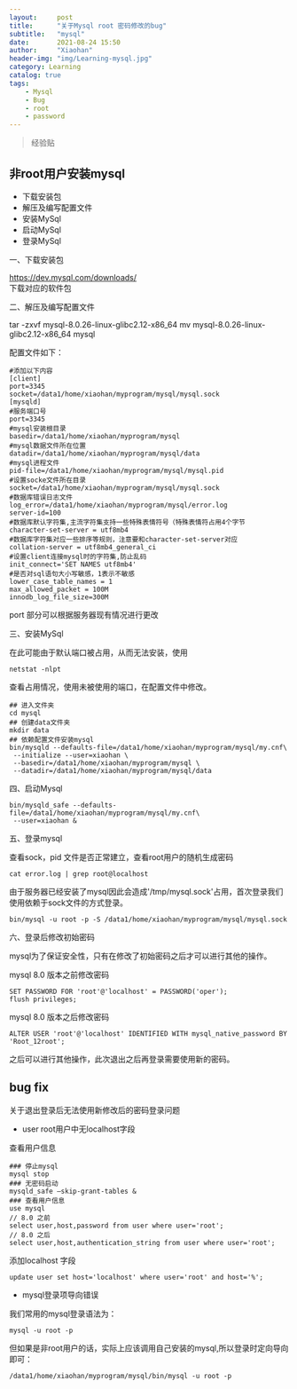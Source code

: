 ```yaml
---
layout:     post
title:      "关于Mysql root 密码修改的bug"
subtitle:   "mysql"
date:       2021-08-24 15:50
author:     "Xiaohan"
header-img: "img/Learning-mysql.jpg"
category: Learning
catalog: true
tags:
    - Mysql
    - Bug
    - root
    - password
---
```


> 经验贴

## 非root用户安装mysql
* 下载安装包
* 解压及编写配置文件
* 安装MySql
* 启动MySql
* 登录MySql

一、下载安装包<br>

https://dev.mysql.com/downloads/
<br>
下载对应的软件包

二、解压及编写配置文件

tar -zxvf mysql-8.0.26-linux-glibc2.12-x86_64
mv mysql-8.0.26-linux-glibc2.12-x86_64 mysql

配置文件如下：

```
#添加以下内容
[client]   
port=3345  
socket=/data1/home/xiaohan/myprogram/mysql/mysql.sock  
[mysqld]
#服务端口号
port=3345
#mysql安装根目录
basedir=/data1/home/xiaohan/myprogram/mysql
#mysql数据文件所在位置
datadir=/data1/home/xiaohan/myprogram/mysql/data
#mysql进程文件
pid-file=/data1/home/xiaohan/myprogram/mysql/mysql.pid
#设置socke文件所在目录
socket=/data1/home/xiaohan/myprogram/mysql/mysql.sock
#数据库错误日志文件
log_error=/data1/home/xiaohan/myprogram/mysql/error.log
server-id=100
#数据库默认字符集,主流字符集支持一些特殊表情符号（特殊表情符占用4个字节
character-set-server = utf8mb4
#数据库字符集对应一些排序等规则，注意要和character-set-server对应
collation-server = utf8mb4_general_ci
#设置client连接mysql时的字符集,防止乱码
init_connect='SET NAMES utf8mb4'
#是否对sql语句大小写敏感，1表示不敏感
lower_case_table_names = 1
max_allowed_packet = 100M
innodb_log_file_size=300M
```

port 部分可以根据服务器现有情况进行更改

三、安装MySql

在此可能由于默认端口被占用，从而无法安装，使用
```
netstat -nlpt
```
查看占用情况，使用未被使用的端口，在配置文件中修改。

```
## 进入文件夹
cd mysql
## 创建data文件夹
mkdir data
## 依赖配置文件安装mysql
bin/mysqld --defaults-file=/data1/home/xiaohan/myprogram/mysql/my.cnf\
 --initialize --user=xiaohan \
 --basedir=/data1/home/xiaohan/myprogram/mysql \
 --datadir=/data1/home/xiaohan/myprogram/mysql/data
```

四、启动Mysql

```
bin/mysqld_safe --defaults-file=/data1/home/xiaohan/myprogram/mysql/my.cnf\
 --user=xiaohan &
```


五、登录mysql

查看sock，pid 文件是否正常建立，查看root用户的随机生成密码

```
cat error.log | grep root@localhost
```

由于服务器已经安装了mysql因此会造成'/tmp/mysql.sock'占用，首次登录我们使用依赖于sock文件的方式登录。

```
bin/mysql -u root -p -S /data1/home/xiaohan/myprogram/mysql/mysql.sock
```

六、登录后修改初始密码

mysql为了保证安全性，只有在修改了初始密码之后才可以进行其他的操作。

mysql 8.0 版本之前修改密码
```
SET PASSWORD FOR 'root'@'localhost' = PASSWORD('oper');
flush privileges;
```

mysql 8.0 版本之后修改密码
```
ALTER USER 'root'@'localhost' IDENTIFIED WITH mysql_native_password BY 'Root_12root';
```

之后可以进行其他操作，此次退出之后再登录需要使用新的密码。


## bug fix

关于退出登录后无法使用新修改后的密码登录问题

* user root用户中无localhost字段

查看用户信息

```
### 停止mysql
mysql stop
### 无密码启动
mysqld_safe –skip-grant-tables &
### 查看用户信息
use mysql
// 8.0 之前
select user,host,password from user where user='root';
// 8.0 之后
select user,host,authentication_string from user where user='root';
```
添加localhost 字段

```
update user set host='localhost' where user='root' and host='%';
```

* mysql登录项导向错误

我们常用的mysql登录语法为：

```
mysql -u root -p
```

但如果是非root用户的话，实际上应该调用自己安装的mysql,所以登录时定向导向即可：

```
/data1/home/xiaohan/myprogram/mysql/bin/mysql -u root -p
```

